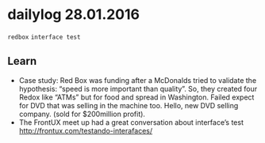 # dailylog 28.01.2016
`redbox` `interface test`

## Learn

- Case study: Red Box was funding after a McDonalds tried to validate the hypothesis: “speed is more important than quality”. So, they created four Redox like “ATMs” but for food and spread in Washington. Failed expect for DVD that was selling in the machine too. Hello, new DVD selling company. (sold for $200million profit).
- The FrontUX meet up had a great conversation about interface’s test http://frontux.com/testando-interafaces/